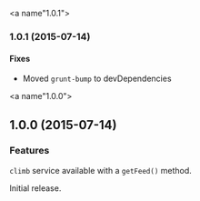 <a name"1.0.1"></a>
### 1.0.1 (2015-07-14)

#### Fixes

- Moved `grunt-bump` to devDependencies


<a name"1.0.0"></a>
## 1.0.0 (2015-07-14)

### Features

`climb` service available with a `getFeed()` method.

Initial release.

